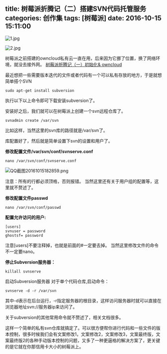 title: 树莓派折腾记（二）搭建SVN代码托管服务
categories: 创作集
tags: [树莓派]
date: 2016-10-15 15:11:00
---
![1.jpg][1] 

![2.jpg][2]


树莓派之前搭建的owncloud私有云一直在用，后来因为它挪了位置，换了网络环境，就没去接外网。
[树莓派折腾记（一）初始化& owncloud ][3]

最近想把一些需要版本迭代的文件或者代码有一个可以私有存放的地方，于是就想简单搭个SVN

    sudo apt-get install subversion

执行以下以上命令即可下载安装subversion了。

安装好之后，我们就可以在树莓派上创建一个svn远程仓库了。

    svnadmin create /var/svn

比如这样，当然这里的svn库的路径就是/var/svn了。

库配置好了，然后就是简单设置下svn的设置和用户了。

**修改配置文件/var/svn/conf/svnserve.conf**

    nano /var/svn/conf/svnserve.conf

![QQ截图20161015182859.png][4]

注意：所有的行都必须顶格，否则报错。
当然这里还有关于用户组的配置等，这里就不赘述了。

**修改配置文件passwd**

    nano /var/svn/conf/passwd

**配置允许访问的用户:**

    [users]
    svnuser = password
    ghostsf= password

注意[users]不要注释掉，也就是前面的#一定要去掉。
当然这里修改文件的命令不一定要nano。

**停止Subversion服务器：**

    killall svnserve

启动Subversion服务器 对于单个代码仓库,启动命令：

    svnserve -d -r /var/svn

其中-d表示在后台运行，-r指定服务器的根目录，这样访问服务器时就可以直接在浏览器地址svn://服务器ip来访问了。

关于subversion的其他常用命令就不赘述了，相关文档很多。

这样一个简单的私有svn仓库就搞定了。可以很方便帮你进行代码和一些文件的版本控制，很多时候我们会有文案修改1，文案修改2，文案修改3，文案最终版，文案最终版2的各种手动版本控制的问题，又多了一种更逼格的解决方案了，更关键的是它就在你那信用卡大小的树莓派上。


  [1]: http://www.ghostsf.com/usr/uploads/2016/10/1539640169.jpg
  [2]: http://www.ghostsf.com/usr/uploads/2016/10/4131615533.jpg
  [3]: http://www.ghostsf.com/prose/290.html
  [4]: http://www.ghostsf.com/usr/uploads/2016/10/2633749166.png
